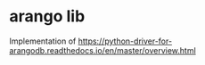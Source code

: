 # arango lib

Implementation of https://python-driver-for-arangodb.readthedocs.io/en/master/overview.html
